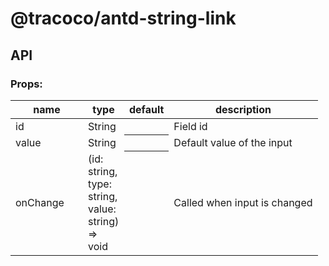 # @tracoco/antd-string-link

## API

### Props:

<table>
  <thead>
    <tr>
      <th style="width: 100px;">name</th>
      <th style="width: 50px;">type</th>
      <th>default</th>
      <th>description</th>
    </tr>
  </thead>
  <tbody>
    <tr>
      <td>id</td>
      <td>String</td>
      <th></th>
      <td>Field id</td>
    </tr>
    <tr>
      <td>value</td>
      <td>String</td>
      <th></th>
      <td>Default value of the input</td>
    </tr>
    <tr>
      <td>onChange</td>
      <td>(id: string, type: string, value: string) => void</td>
      <th></th>
      <td>Called when input is changed</td>
    </tr>
  </tbody>
</table>